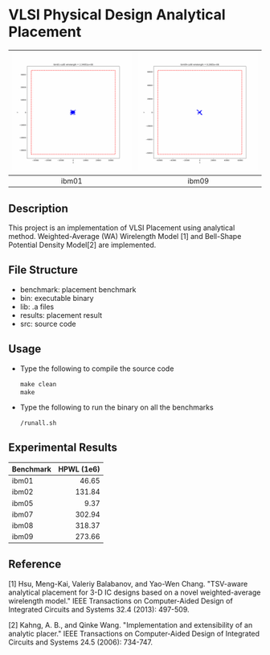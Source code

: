 # VLSI Physical Design Analytical Placement

| <img src ="/gifs/ibm01-cu85.gif"> | <img src ="/gifs/ibm09-cu90.gif"> |
|:---:|:---:|
| ibm01 | ibm09 |

## Description

This project is an implementation of VLSI Placement using analytical method. Weighted-Average (WA) Wirelength Model [1] and Bell-Shape Potential Density Model[2] are implemented.

## File Structure

- benchmark: placement benchmark
- bin: executable binary
- lib: .a files
- results: placement result
- src: source code

## Usage

- Type the following to compile the source code
    ```
    make clean
    make
    ```

- Type the following to run the binary on all the benchmarks
    ```
    /runall.sh
    ```

## Experimental Results

| Benchmark | HPWL (1e6) |
|:---  | ---: |
| ibm01  | 46.65 |
| ibm02  | 131.84 |
| ibm05  | 9.37 |
| ibm07  | 302.94 |
| ibm08  | 318.37 |
| ibm09  | 273.66 |

## Reference

[1] Hsu, Meng-Kai, Valeriy Balabanov, and Yao-Wen Chang. "TSV-aware analytical placement for 3-D IC designs based on a novel weighted-average wirelength model." IEEE Transactions on Computer-Aided Design of Integrated Circuits and Systems 32.4 (2013): 497-509.

[2] Kahng, A. B., and Qinke Wang. "Implementation and extensibility of an analytic placer." IEEE Transactions on Computer-Aided Design of Integrated Circuits and Systems 24.5 (2006): 734-747.